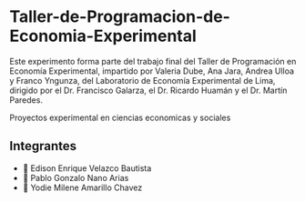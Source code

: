 # Taller-de-Programacion-de-Economia-Experimental

Este experimento forma parte del trabajo final del Taller de Programación en Economía Experimental, impartido por Valeria Dube, Ana Jara, Andrea Ulloa y Franco Yngunza, del Laboratorio de Economía Experimental de Lima, dirigido por el Dr. Francisco Galarza, el Dr. Ricardo Huamán y el Dr. Martín Paredes.

Proyectos experimental en ciencias economicas y sociales
## Integrantes 
- 📍 Edison Enrique Velazco Bautista
- 📍 Pablo Gonzalo Nano Arias
- 📍 Yodie Milene Amarillo Chavez
